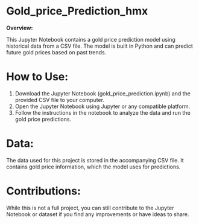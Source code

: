 # Gold_price_Prediction_hmx

**Overview:** 

This Jupyter Notebook contains a gold price prediction model using historical data from a CSV file. The model is built in Python and can predict future gold prices based on past trends.

# How to Use:

1. Download the Jupyter Notebook (gold_price_prediction.ipynb) and the provided CSV file to your computer.
2. Open the Jupyter Notebook using Jupyter or any compatible platform.
3. Follow the instructions in the notebook to analyze the data and run the gold price predictions.
   
# Data: 
The data used for this project is stored in the accompanying CSV file. It contains gold price information, which the model uses for predictions.

# Contributions:
 
While this is not a full project, you can still contribute to the Jupyter Notebook or dataset if you find any improvements or have ideas to share.
